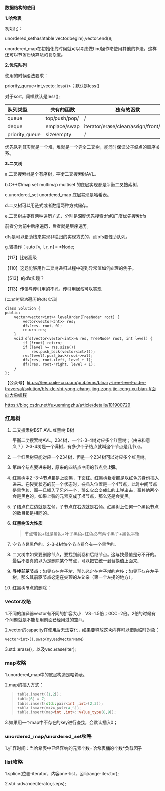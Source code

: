 **数据结构的使用**

**1.哈希表**

初始化：

unordered_set<int>hashtable(vector.begin(),vector.end());

unordered_map在初始化的时候就可以考虑做find操作来使用其他的算法，这样还可以节省后续算法的复杂度。

**2.优先队列**

使用的时候语法要求：

priority_queue<int,vector<int>,less<int>()>；默认是less<int>()

对于sort，同样默认是less<int>();

| 队列类型       | 共有的函数    | 独有的函数                             |
| :------------- | ------------- | -------------------------------------- |
| queue          | top/push/pop/ | /                                      |
| deque          | emplace/swap  | iterator/erase/clear/assign/front/back |
| priority_queue | size/empty    | /                                      |

优先队列其实就是一个堆，堆就是一个完全二叉树，能同时保证父子结点的顺序关系。

**3.二叉树**

a.二叉搜索树是个有序树，平衡二叉搜索树AVL。

b.C++中map set multimap multiset 的底层实现都是平衡二叉搜索树，

c.unordered_set unordered_map 底层实现是哈希表。

d.二叉树可以用链式或者数组两种方式储存。

e.二叉树主要有两种遍历方式，分别是深度优先搜索dfs和广度优先搜索bfs

前者分为前中后序遍历，后者就是层序遍历。

dfs是可以借助栈来实现非递归的实现方式的，而bfs要借助队列。

g.骚操作：auto [v, l, r, n] = *Node;

【117】比较高级

【110】这题能够用作二叉树递归过程中碰到异常值如何处理的例子。

【513】的dfs实现？

【113】传值与传引用的不同。传引用居然可以实现

[二叉树层次遍历的dfs实现]

```
class Solution {
public:
    vector<vector<int>> levelOrder(TreeNode* root) {
        vector<vector<int>> res;
        dfs(res, root, 0);
        return res;
    }
    void dfs(vector<vector<int>>& res, TreeNode* root, int level) {
        if (!root) return;
        if (level >= res.size())
            res.push_back(vector<int>());
        res[level].push_back(root->val);
        dfs(res, root->left, level + 1);
        dfs(res, root->right, level + 1);
    }
};
```

【公众号】https://leetcode-cn.com/problems/binary-tree-level-order-traversal/solution/bfs-de-shi-yong-chang-jing-zong-jie-ceng-xu-bian-l/面向大象编程

https://blog.csdn.net/fuxuemingzhu/article/details/101900729



### 红黑树

1. 二叉搜索树BST AVL 红黑树 B树

   平衡二叉搜索树AVL，234树，一个2-3-4树对应多个红黑树；（由来和意义？）2-3-4树是一个满树，有多少个子结点就叫这个节点是几节点。

2. 一个红黑树只能对应一个234树，但是一个234树可以对应多个红黑树。

3. 第四个结点要进来时，原来的四结点中间的节点会**上弹**。

4. 红黑树中2 -3-4节点都是上面黑，下面红。红黑树新增都是以红色的身份插入进来。在裂变状态的前一个状态时，被插入位置是一个4节点，此时中间节点是黑色的，而一旦插入了另外一个，那么它会变成红的上弹出去，而其他两个会是黑色的。如果上弹的元素变成了根节点，那么还是会变黑。

5. 子结点在左边就是左倾，子节点在右边就是右倾。红黑树上任何一个黑色节点的数目都是相同的。

6. **红黑树五大性质**

   >   节点带色+根是黑色+叶子黑色+红色必有两个黑子+黑色平衡

7. 空节点是黑色的。2-3-4树每个节点都会有一个黑色的。

8. 二叉树中如果要删除节点，要找到前驱和后继节点。这与找最值是分不开的。最后不要真的以为是删除某个节点，可以把它统一到替换值上面来。

9. **寻找前驱节点**：如果存在左子树，那么必定在左子树的右枝；如果不存在左子树，那么其前驱节点必定在尖顶的左父亲（第一个左拐的地方）。

10. 红黑树节点的删除：



### vector攻略

1.不同的编译器vector有不同的扩容大小，VS=1.5倍；GCC=2倍。2倍的时候有个问题就是不能复用前面已经用过的空间。

2.vector的capacity在使用后无法变化，如果要释放这块内存可以借助临时对象：

`vector<int>().swap(myUsedVectorName)`

3.std::erase()，以及vec.erase(iter);



### map攻略

1.unordered_map中的底层构造是哈希表。

2.map的插入方式：

> ```C++
> table.insert({1,2});
> table[6] = 7;
> table.insert(std::pair<int ,int>(2,3));
> table.insert(make_pair(4,5));
> table.insert(map<int ,int>::value_type(8,9));	
> ```

3.如果用一个map中不存在的key进行查找，会默认插入0；

### unordered_map/unordered_set攻略

1.扩容时间：当哈希表中已经容纳的元素个数=哈希表桶的个数*负载因子

### list攻略

1.splice(位置-iterator，内容one-list，区间range-iterator);

2.std::advance(iterator,steps);





